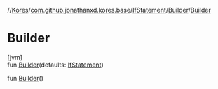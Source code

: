 //[Kores](../../../../index.md)/[com.github.jonathanxd.kores.base](../../index.md)/[IfStatement](../index.md)/[Builder](index.md)/[Builder](-builder.md)

# Builder

[jvm]\
fun [Builder](-builder.md)(defaults: [IfStatement](../index.md))

fun [Builder](-builder.md)()
